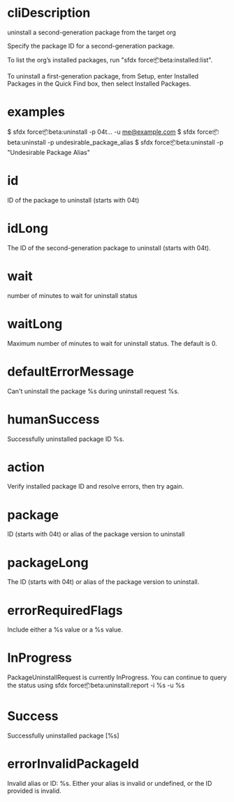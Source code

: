 # cliDescription

uninstall a second-generation package from the target org

Specify the package ID for a second-generation package.

To list the org’s installed packages, run "sfdx force:package:beta:installed:list".

To uninstall a first-generation package, from Setup, enter Installed Packages in the Quick Find box, then select Installed Packages.

# examples

$ sfdx force:package:beta:uninstall -p 04t... -u me@example.com
$ sfdx force:package:beta:uninstall -p undesirable_package_alias
$ sfdx force:package:beta:uninstall -p "Undesirable Package Alias"

# id

ID of the package to uninstall (starts with 04t)

# idLong

The ID of the second-generation package to uninstall (starts with 04t).

# wait

number of minutes to wait for uninstall status

# waitLong

Maximum number of minutes to wait for uninstall status. The default is 0.

# defaultErrorMessage

Can't uninstall the package %s during uninstall request %s.

# humanSuccess

Successfully uninstalled package ID %s.

# action

Verify installed package ID and resolve errors, then try again.

# package

ID (starts with 04t) or alias of the package version to uninstall

# packageLong

The ID (starts with 04t) or alias of the package version to uninstall.

# errorRequiredFlags

Include either a %s value or a %s value.

# InProgress

PackageUninstallRequest is currently InProgress.
You can continue to query the status using sfdx force:package:beta:uninstall:report -i %s -u %s

# Success

Successfully uninstalled package [%s]

# errorInvalidPackageId

Invalid alias or ID: %s. Either your alias is invalid or undefined, or the ID provided is invalid.
